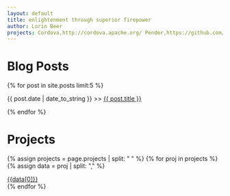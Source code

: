 ```yaml
---
layout: default
title: enlightenment through superior firepower
author: Lorin Beer
projects: Cordova,http://cordova.apache.org/ Pender,https://github.com/lorinbeer/pender-android Lister,https://github.com/lorinbeer/lister
---
```


<a href="posts.html" style="text-decoration:none;"><h1>Blog Posts</h1></a>

{% for post in site.posts limit:5 %}
  <p>
    <span class="date"> {{ post.date | date_to_string }} >> </span>
    <span><a href="{{ post.url }}">{{ post.title }}</a></span>
  </p>
{% endfor %}

<a href="https://github.com/lorinbeer?tab=repositories" style="text-decoration:none;"><h1>Projects</h1></a>

{% assign projects = page.projects | split: " " %}
{% for proj in projects %}
    {% assign data = proj | split: "," %}
   <div class="project_heading"> <a href="{{data[1]}}">{{data[0]}}</a> </div> 
{% endfor %}
